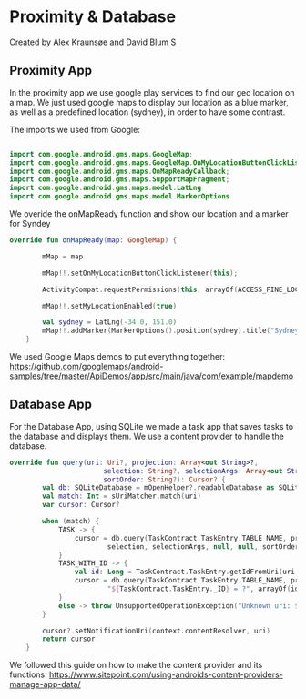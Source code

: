 # Proximity & Database
Created by Alex Kraunsøe and David Blum S

## Proximity App

In the proximity app we use google play services to find our geo location on a map.
We just used google maps to display our location as a blue marker, as well as a predefined location (sydney), in order to have some contrast.

The imports we used from Google:

```kotlin

import com.google.android.gms.maps.GoogleMap;
import com.google.android.gms.maps.GoogleMap.OnMyLocationButtonClickListener;
import com.google.android.gms.maps.OnMapReadyCallback;
import com.google.android.gms.maps.SupportMapFragment;
import com.google.android.gms.maps.model.LatLng
import com.google.android.gms.maps.model.MarkerOptions
```
We overide the onMapReady function and show our location and a marker for Syndey

```kotlin
override fun onMapReady(map: GoogleMap) {

        mMap = map

        mMap!!.setOnMyLocationButtonClickListener(this);

        ActivityCompat.requestPermissions(this, arrayOf(ACCESS_FINE_LOCATION), LOCATION_PERMISSION_REQUEST_CODE)

        mMap!!.setMyLocationEnabled(true)

        val sydney = LatLng(-34.0, 151.0)
        mMap!!.addMarker(MarkerOptions().position(sydney).title("Sydney"))
    }
```

We used Google Maps demos to put everything together:
https://github.com/googlemaps/android-samples/tree/master/ApiDemos/app/src/main/java/com/example/mapdemo

## Database App

For the Database App, using SQLite we made a task app that saves tasks to the database and displays them.
We use a content provider to handle the database.

```kotlin
override fun query(uri: Uri?, projection: Array<out String>?,
                       selection: String?, selectionArgs: Array<out String>?,
                       sortOrder: String?): Cursor? {
        val db: SQLiteDatabase = mOpenHelper?.readableDatabase as SQLiteDatabase
        val match: Int = sUriMatcher.match(uri)
        var cursor: Cursor?

        when (match) {
            TASK -> {
                cursor = db.query(TaskContract.TaskEntry.TABLE_NAME, projection,
                        selection, selectionArgs, null, null, sortOrder)
            }
            TASK_WITH_ID -> {
                val id: Long = TaskContract.TaskEntry.getIdFromUri(uri as Uri)
                cursor = db.query(TaskContract.TaskEntry.TABLE_NAME, projection,
                        "${TaskContract.TaskEntry._ID} = ?", arrayOf(id.toString()), null, null, sortOrder)
            }
            else -> throw UnsupportedOperationException("Unknown uri: $uri")
        }

        cursor?.setNotificationUri(context.contentResolver, uri)
        return cursor
    }
```

We followed this guide on how to make the content provider and its functions:
https://www.sitepoint.com/using-androids-content-providers-manage-app-data/
